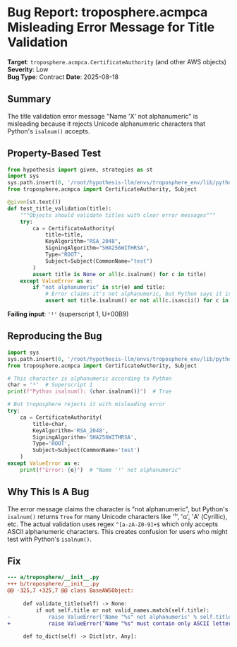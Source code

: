 # Bug Report: troposphere.acmpca Misleading Error Message for Title Validation

**Target**: `troposphere.acmpca.CertificateAuthority` (and other AWS objects)
**Severity**: Low  
**Bug Type**: Contract
**Date**: 2025-08-18

## Summary

The title validation error message "Name 'X' not alphanumeric" is misleading because it rejects Unicode alphanumeric characters that Python's `isalnum()` accepts.

## Property-Based Test

```python
from hypothesis import given, strategies as st
import sys
sys.path.insert(0, '/root/hypothesis-llm/envs/troposphere_env/lib/python3.13/site-packages')
from troposphere.acmpca import CertificateAuthority, Subject

@given(st.text())
def test_title_validation(title):
    """Objects should validate titles with clear error messages"""
    try:
        ca = CertificateAuthority(
            title=title,
            KeyAlgorithm="RSA_2048",
            SigningAlgorithm="SHA256WITHRSA",
            Type="ROOT",
            Subject=Subject(CommonName="test")
        )
        assert title is None or all(c.isalnum() for c in title)
    except ValueError as e:
        if "not alphanumeric" in str(e) and title:
            # Error claims it's not alphanumeric, but Python says it is
            assert not title.isalnum() or not all(c.isascii() for c in title)
```

**Failing input**: `'¹'` (superscript 1, U+00B9)

## Reproducing the Bug

```python
import sys
sys.path.insert(0, '/root/hypothesis-llm/envs/troposphere_env/lib/python3.13/site-packages')
from troposphere.acmpca import CertificateAuthority, Subject

# This character is alphanumeric according to Python
char = '¹'  # Superscript 1
print(f"Python isalnum(): {char.isalnum()}")  # True

# But troposphere rejects it with misleading error
try:
    ca = CertificateAuthority(
        title=char,
        KeyAlgorithm='RSA_2048',
        SigningAlgorithm='SHA256WITHRSA',
        Type='ROOT',
        Subject=Subject(CommonName='test')
    )
except ValueError as e:
    print(f"Error: {e}")  # "Name '¹' not alphanumeric"
```

## Why This Is A Bug

The error message claims the character is "not alphanumeric", but Python's `isalnum()` returns `True` for many Unicode characters like '¹', 'α', 'А' (Cyrillic), etc. The actual validation uses regex `^[a-zA-Z0-9]+$` which only accepts ASCII alphanumeric characters. This creates confusion for users who might test with Python's `isalnum()`.

## Fix

```diff
--- a/troposphere/__init__.py
+++ b/troposphere/__init__.py
@@ -325,7 +325,7 @@ class BaseAWSObject:
 
     def validate_title(self) -> None:
         if not self.title or not valid_names.match(self.title):
-            raise ValueError('Name "%s" not alphanumeric' % self.title)
+            raise ValueError('Name "%s" must contain only ASCII letters and digits [a-zA-Z0-9]' % self.title)
 
     def to_dict(self) -> Dict[str, Any]:
```